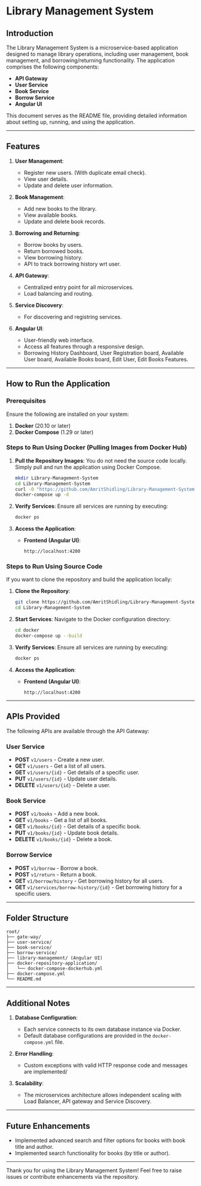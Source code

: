 # Library Management System

## Introduction

The Library Management System is a microservice-based application designed to manage library operations, including user management, book management, and borrowing/returning functionality. The application comprises the following components:

- **API Gateway**
- **User Service**
- **Book Service**
- **Borrow Service**
- **Angular UI**

This document serves as the README file, providing detailed information about setting up, running, and using the application.

---

## Features

1. **User Management**:

   - Register new users. (With duplicate email check).
   - View user details.
   - Update and delete user information.

2. **Book Management**:

   - Add new books to the library.
   - View available books.
   - Update and delete book records.

3. **Borrowing and Returning**:

   - Borrow books by users.
   - Return borrowed books.
   - View borrowing history.
   - API to track borrowing history wrt user.
     
4. **API Gateway**:
   - Centralized entry point for all microservices.
   - Load balancing and routing.

5. **Service Discovery**:
   - For discovering and registring services.

5. **Angular UI**:
   - User-friendly web interface.
   - Access all features through a responsive design.
   - Borrowing History Dashboard, User Registration board, Available User board, Available Books board, Edit User, Edit Books Features.

---

## How to Run the Application

### Prerequisites

Ensure the following are installed on your system:

1. **Docker** (20.10 or later)
2. **Docker Compose** (1.29 or later)

### Steps to Run Using Docker (Pulling Images from Docker Hub)

1. **Pull the Repository Images**: You do not need the source code locally. Simply pull and run the application using Docker Compose.

   ```bash
   mkdir Library-Management-System
   cd Library-Management-System
   curl -O "https://github.com/AmritShidling/Library-Management-System/tree/main/docker-repository-application" (or Download this yaml file from repo https://github.com/AmritShidling/Library-Management-System/tree/main/docker-repository-application)
   docker-compose up -d
   ```

2. **Verify Services**: Ensure all services are running by executing:

   ```bash
   docker ps
   ```

3. **Access the Application**:

   - **Frontend (Angular UI)**:
     ```
     http://localhost:4200
     ```


### Steps to Run Using Source Code

If you want to clone the repository and build the application locally:

1. **Clone the Repository**:

   ```bash
   git clone https://github.com/AmritShidling/Library-Management-System.git
   cd Library-Management-System
   ```

2. **Start Services**: Navigate to the Docker configuration directory:

   ```bash
   cd docker
   docker-compose up --build
   ```

3. **Verify Services**: Ensure all services are running by executing:

   ```bash
   docker ps
   ```

4. **Access the Application**:

   - **Frontend (Angular UI)**:
     ```
     http://localhost:4200
     ```


---

## APIs Provided

The following APIs are available through the API Gateway:

### User Service

- **POST** `v1/users` - Create a new user.
- **GET** `v1/users` - Get a list of all users.
- **GET** `v1/users/{id}` - Get details of a specific user.
- **PUT** `v1/users/{id}` - Update user details.
- **DELETE** `v1/users/{id}` - Delete a user.

### Book Service

- **POST** `v1/books` - Add a new book.
- **GET** `v1/books` - Get a list of all books.
- **GET** `v1/books/{id}` - Get details of a specific book.
- **PUT** `v1/books/{id}` - Update book details.
- **DELETE** `v1/books/{id}` - Delete a book.

### Borrow Service

- **POST** `v1/borrow` - Borrow a book.
- **POST** `v1/return` - Return a book.
- **GET** `v1/borrow/history` - Get borrowing history for all users.
- **GET** `v1/services/borrow-history/{id}` - Get borrowing history for a specific users.
---

## Folder Structure

```
root/
├── gate-way/
├── user-service/
├── book-service/
├── borrow-service/
├── library-management/ (Angular UI)
├── docker-repository-application/
│   └── docker-compose-dockerhub.yml
├── docker-compose.yml
└── README.md
```

---

## Additional Notes

1. **Database Configuration**:

   - Each service connects to its own database instance via Docker.
   - Default database configurations are provided in the `docker-compose.yml` file.

2. **Error Handling**:

   - Custom exceptions with valid HTTP response code and messages are implemented/

3. **Scalability**:

   - The microservices architecture allows independent scaling with Load Balancer, API gateway and Service Discovery.

---

## Future Enhancements

- Implemented advanced search and filter options for books with book title and author.
-	Implemented search functionality for books (by title or author).

---

Thank you for using the Library Management System! Feel free to raise issues or contribute enhancements via the repository.

